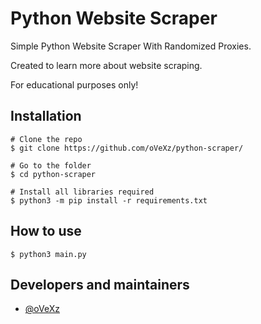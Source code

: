 # Python Website Scraper

Simple Python Website Scraper With Randomized Proxies.

Created to learn more about website scraping.

For educational purposes only!

## Installation
```
# Clone the repo
$ git clone https://github.com/oVeXz/python-scraper/

# Go to the folder
$ cd python-scraper

# Install all libraries required
$ python3 -m pip install -r requirements.txt
```

## How to use

```
$ python3 main.py
```

## Developers and maintainers

- [@oVeXz](https://github.com/oVeXz)
